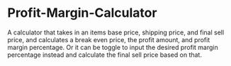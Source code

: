 # Profit-Margin-Calculator
A calculator that takes in an items base price, shipping price, and final sell price, and calculates a break even price, the profit amount, and profit margin percentage. Or it can be toggle to input the desired profit margin percentage instead and calculate the final sell price based on that.
